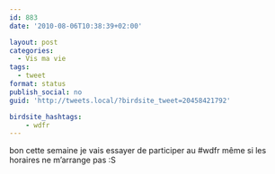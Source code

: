 ```yaml
---
id: 883
date: '2010-08-06T10:38:39+02:00'

layout: post
categories:
  - Vis ma vie
tags:
  - tweet
format: status
publish_social: no
guid: 'http://tweets.local/?birdsite_tweet=20458421792'

birdsite_hashtags:
    - wdfr
---
```


bon cette semaine je vais essayer de participer au #wdfr même si les horaires ne m’arrange pas :S